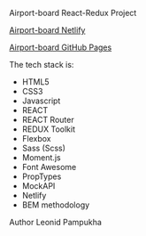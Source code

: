 Airport-board React-Redux Project

[Airport-board Netlify](https://main--airport-board-pampukha.netlify.app/)

[Airport-board GitHub Pages](https://pampukhaleo.github.io/airport-board/)

The tech stack is:

- HTML5
- CSS3
- Javascript
- REACT
- REACT Router
- REDUX Toolkit
- Flexbox
- Sass (Scss)
- Moment.js
- Font Awesome
- PropTypes
- MockAPI
- Netlify
- BEM methodology

Author Leonid Pampukha
